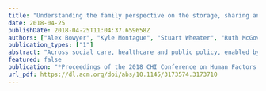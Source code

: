 ```yaml
---
title: "Understanding the family perspective on the storage, sharing and handling of family civic data"
date: 2018-04-25
publishDate: 2018-04-25T11:04:37.659658Z
authors: ["Alex Bowyer", "Kyle Montague", "Stuart Wheater", "Ruth McGovern", "Raghu Lingam", "Madeline Balaam"]
publication_types: ["1"]
abstract: "Across social care, healthcare and public policy, enabled by the big data revolution (which has normalized large-scale data-based decision-making), there are moves to join up citizen databases to provide care workers with holistic views of families they support. In this context, questions of personal data privacy, security, access, control and (dis-)empowerment are critical considerations for system designers and policy makers alike. To explore the family perspective on this landscape of what we call Family Civic Data, we carried out ethnographic interviews with four North-East families. Our design-game-based interviews were effective for engaging both adults and children to talk about the impact of this dry, technical topic on their lives. Our findings, delivered in the form of design guidelines, show support for dynamic consent: families would feel most empowered if involved in an ongoing co-operative relationship with state welfare and civic authorities through shared interaction with their data."
featured: false
publication: "*Proceedings of the 2018 CHI Conference on Human Factors in Computing Systems*"
url_pdf: https://dl.acm.org/doi/abs/10.1145/3173574.3173710
---
```


